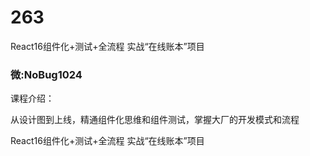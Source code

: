 # 263
React16组件化+测试+全流程 实战“在线账本”项目
### 微:NoBug1024 


课程介绍：

从设计图到上线，精通组件化思维和组件测试，掌握大厂的开发模式和流程

React16组件化+测试+全流程 实战“在线账本”项目
